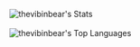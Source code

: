 <!--
<img src="https://capsule-render.vercel.app/api?text=Hello!&animation=fadeIn&type=rect&color=gradient&height=100"/>
-->
![thevibinbear's Stats](https://github-readme-stats.vercel.app/api?username=thevibinbear&theme=blueberry&show_icons=true&hide_border=false&count_private=true)
<br></br>
![thevibinbear's Top Languages](https://github-readme-stats.vercel.app/api/top-langs/?username=thevibinbear&theme=blueberry&show_icons=true&hide_border=false&layout=compact)
